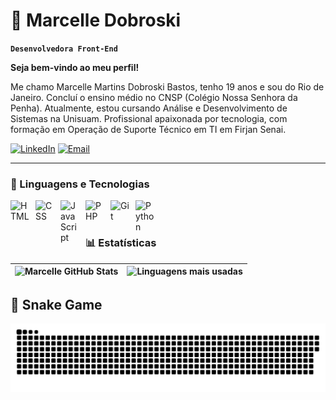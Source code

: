 # 👾 Marcelle Dobroski

**`Desenvolvedora Front-End`**

**Seja bem-vindo ao meu perfil!**

Me chamo Marcelle Martins Dobroski Bastos, tenho 19 anos e sou do Rio de Janeiro. Concluí o ensino médio no CNSP (Colégio Nossa Senhora da Penha). Atualmente, estou cursando Análise e Desenvolvimento de Sistemas na Unisuam. Profissional apaixonada por tecnologia, com formação em Operação de Suporte Técnico em TI em Firjan Senai.

[![LinkedIn](https://img.shields.io/badge/-LinkedIn-0A66C2?style=for-the-badge&logo=linkedin&logoColor=white)](https://www.linkedin.com/in/marcelle-dobroski-a235591bb/)
[![Email](https://img.shields.io/badge/-Email-D14836?style=for-the-badge&logo=gmail&logoColor=white)](mailto:marcellebastosbr@gmail.com)

---

### 🤖 Linguagens e Tecnologias

<img 
    align="left" 
    alt="HTML"
    title="HTML" 
    width="30px" 
    style="padding-right: 10px;" 
    src="https://cdn.jsdelivr.net/gh/devicons/devicon@latest/icons/html5/html5-original.svg" 
/>
<img 
    align="left" 
    alt="CSS" 
    title="CSS"
    width="30px" 
    style="padding-right: 10px;" 
    src="https://cdn.jsdelivr.net/gh/devicons/devicon@latest/icons/css3/css3-original.svg" 
/>
<img 
    align="left" 
    alt="JavaScript" 
    title="JavaScript"
    width="30px" 
    style="padding-right: 10px;" 
    src="https://cdn.jsdelivr.net/gh/devicons/devicon@latest/icons/javascript/javascript-original.svg" 
/>
<img 
    align="left" 
    alt="PHP" 
    title="PHP"
    width="30px" 
    style="padding-right: 10px;" 
    src="https://cdn.jsdelivr.net/gh/devicons/devicon@latest/icons/php/php-original.svg" 
/>
<img 
    align="left" 
    alt="Git" 
    title="Git"
    width="30px" 
    style="padding-right: 10px;" 
    src="https://cdn.jsdelivr.net/gh/devicons/devicon@latest/icons/git/git-original.svg" 
/>
<img 
    align="left" 
    alt="Python" 
    title="Python"
    width="30px" 
    style="padding-right: 10px;" 
    src="https://cdn.jsdelivr.net/gh/devicons/devicon@latest/icons/python/python-original.svg" 
/>

<br/>
<br/>

### 📊 Estatísticas

| ![Marcelle GitHub Stats](https://github-readme-stats.vercel.app/api?username=MarcelleBastos&show_icons=true&theme=tokyonight&include_all_commits=true&locale=pt-br) | ![Linguagens mais usadas](https://github-readme-stats.vercel.app/api/top-langs/?username=MarcelleBastos&theme=tokyonight&layout=compact&custom_title=Tecnologias&langs_count=9) |
| --- | --- |
## 🐍 Snake Game
![snake gif](https://github.com/MarcelleBastos/MarcelleBastos/blob/main/github-snake-dark.svg)
